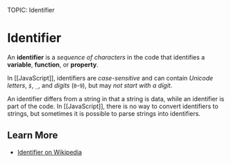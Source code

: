 TOPIC: Identifier

# Identifier

An **identifier** is a *sequence of characters* in the code that identifies a **variable**,
**function**, or **property**.

In [[JavaScript]], identifiers are *case-sensitive* and can contain *Unicode letters*, *`$`*, *`_`*,
and *digits* (`0`-`9`), but may *not start with a digit*.

An identifier differs from a string in that a string is data, while an identifier is part of the code.
In [[JavaScript]], there is no way to convert identifiers to strings,
but sometimes it is possible to parse strings into identifiers.

## Learn More

- [Identifier on Wikipedia](https://en.wikipedia.org/wiki/Identifier#In_computer_science)
